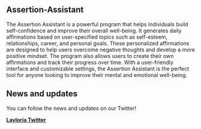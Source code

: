 ## **Assertion-Assistant**
The Assertion Assistant is a powerful program that helps individuals build self-confidence and improve their overall well-being. It generates daily affirmations based on user-specified topics such as self-esteem, relationships, career, and personal goals. These personalized affirmations are designed to help users overcome negative thoughts and develop a more positive mindset. The program also allows users to create their own affirmations and track their progress over time. With a user-friendly interface and customizable settings, the Assertion Assistant is the perfect tool for anyone looking to improve their mental and emotional well-being.
## News and updates
You can follow the news and updates on our Twitter!

[**Lavloria Twitter**](https://twitter.com/lavloria)
